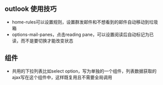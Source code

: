 ## outlook 使用技巧
- home-rules可以设置规则，设置群发邮件和不想看到的邮件自动移动到垃圾箱
- options-mail-panes，点击reading pane，可以设置阅读后自动标记为已读，而不是要切换才能改变状态

## 组件
- 共用的下拉列表比如select option，写为单独的一个组件，列表数据获取的ajax写在这个组件中，这样既复用且不需要全局调用